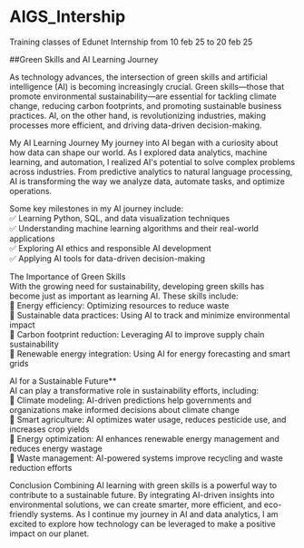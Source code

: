 # AIGS_Intership
Training classes of Edunet Internship from 10 feb 25 to 20 feb 25

##Green Skills and AI Learning Journey

As technology advances, the intersection of green skills and artificial intelligence (AI) is becoming increasingly crucial. Green skills—those that promote environmental sustainability—are essential for tackling climate change, reducing carbon footprints, and promoting sustainable business practices. AI, on the other hand, is revolutionizing industries, making processes more efficient, and driving data-driven decision-making.  

My AI Learning Journey 
My journey into AI began with a curiosity about how data can shape our world. As I explored data analytics, machine learning, and automation, I realized AI's potential to solve complex problems across industries. From predictive analytics to natural language processing, AI is transforming the way we analyze data, automate tasks, and optimize operations.  

Some key milestones in my AI journey include:  
✅ Learning Python, SQL, and data visualization techniques  
✅ Understanding machine learning algorithms and their real-world applications  
✅ Exploring AI ethics and responsible AI development  
✅ Applying AI tools for data-driven decision-making

The Importance of Green Skills  
With the growing need for sustainability, developing green skills has become just as important as learning AI. These skills include:  
🌿 Energy efficiency: Optimizing resources to reduce waste  
🌿 Sustainable data practices: Using AI to track and minimize environmental impact  
🌿 Carbon footprint reduction: Leveraging AI to improve supply chain sustainability  
🌿 Renewable energy integration: Using AI for energy forecasting and smart grids  

AI for a Sustainable Future**  
AI can play a transformative role in sustainability efforts, including:  
🔹 Climate modeling: AI-driven predictions help governments and organizations make informed decisions about climate change  
🔹 Smart agriculture: AI optimizes water usage, reduces pesticide use, and increases crop yields  
🔹 Energy optimization: AI enhances renewable energy management and reduces energy wastage  
🔹 Waste management: AI-powered systems improve recycling and waste reduction efforts  

Conclusion
Combining AI learning with green skills is a powerful way to contribute to a sustainable future. By integrating AI-driven insights into environmental solutions, we can create smarter, more efficient, and eco-friendly systems. As I continue my journey in AI and data analytics, I am excited to explore how technology can be leveraged to make a positive impact on our planet.  

